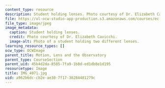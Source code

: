 ```yaml
---
content_type: resource
description: Student holding lenses. Photo courtesy of Dr. Elizabeth Cavicchi.
file: https://ol-ocw-studio-app-production.s3.amazonaws.com/courses/ec-050-recreate-experiments-from-history-inform-the-future-from-the-past-galileo-january-iap-2010/a962b6dccb2eae307f1730284481279c_IMG_4071.jpg
file_type: image/jpeg
image_metadata:
  caption: Student holding lenses.
  credit: Photo courtesy of Dr. Elizabeth Cavicchi.
  image-alt: Photo of a student holding two different lenses.
learning_resource_types: []
ocw_type: OCWImage
parent_title: Motion, Lens and the Observatory
parent_type: CourseSection
parent_uid: 45b4d2da-8505-7fa9-1b8d-ed1db8e1d195
resourcetype: Image
title: IMG_4071.jpg
uid: a962b6dc-cb2e-ae30-7f17-30284481279c
---
```


